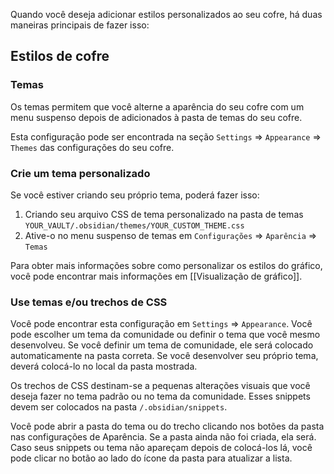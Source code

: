 Quando você deseja adicionar estilos personalizados ao seu cofre, há duas maneiras principais de fazer isso:

## Estilos de cofre

### Temas

Os temas permitem que você alterne a aparência do seu cofre com um menu suspenso depois de adicionados à pasta de temas do seu cofre.

Esta configuração pode ser encontrada na seção `Settings` => `Appearance` => `Themes` das configurações do seu cofre.

### Crie um tema personalizado

Se você estiver criando seu próprio tema, poderá fazer isso:

1. Criando seu arquivo CSS de tema personalizado na pasta de temas `YOUR_VAULT/.obsidian/themes/YOUR_CUSTOM_THEME.css`
2. Ative-o no menu suspenso de temas em `Configurações` => `Aparência` => `Temas`

Para obter mais informações sobre como personalizar os estilos do gráfico, você pode encontrar mais informações em [[Visualização de gráfico]].

### Use temas e/ou trechos de CSS

Você pode encontrar esta configuração em `Settings` => `Appearance`. Você pode escolher um tema da comunidade ou definir o tema que você mesmo desenvolveu. Se você definir um tema de comunidade, ele será colocado automaticamente na pasta correta. Se você desenvolver seu próprio tema, deverá colocá-lo no local da pasta mostrada.

Os trechos de CSS destinam-se a pequenas alterações visuais que você deseja fazer no tema padrão ou no tema da comunidade. Esses snippets devem ser colocados na pasta `/.obsidian/snippets`.

Você pode abrir a pasta do tema ou do trecho clicando nos botões da pasta nas configurações de Aparência. Se a pasta ainda não foi criada, ela será. Caso seus snippets ou tema não apareçam depois de colocá-los lá, você pode clicar no botão ao lado do ícone da pasta para atualizar a lista.